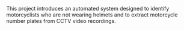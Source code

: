 This project introduces an automated system designed to identify motorcyclists who are not wearing helmets and to extract motorcycle number plates from CCTV video recordings. 
